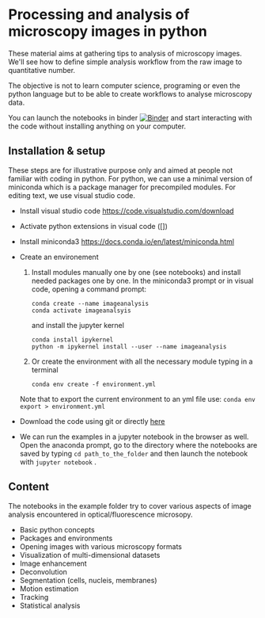 

# Processing and analysis of microscopy images in python

These material aims at gathering tips to analysis of microscopy images. We'll
see how to define simple analysis workflow from the raw image to quantitative number.

The objective is not to learn computer science, programing or even the python
language but to be able to create workflows to analyse microscopy data.

You can launch the notebooks in binder [![Binder](https://mybinder.org/badge_logo.svg)](https://mybinder.org/v2/gh/jboulanger/Analysis-of-Microscopy-Images-in-Python/HEAD) and start interacting with the code without installing anything on your computer.


## Installation & setup
These steps are for illustrative purpose only and aimed at people not familiar with coding in python. For python, we can use a minimal version of miniconda which is a package manager for precompiled modules. For editing text, we use visual studio code.

- Install visual studio code https://code.visualstudio.com/download
- Activate python extensions in visual code ([])
- Install miniconda3 https://docs.conda.io/en/latest/miniconda.html
- Create an environement
	1. Install modules manually one by one (see notebooks) and install needed packages one by one. In the miniconda3 prompt or in visual code, opening a command prompt:
        ```
        conda create --name imageanalysis
        conda activate imageanalsyis
        ```
        and install the jupyter kernel
        ```
        conda install ipykernel
        python -m ipykernel install --user --name imageanalysis
        ```
	2. Or create the environment with all the necessary module typing in a terminal
        ```
        conda env create -f environment.yml
        ```
	Note that to export the current environment to an yml file use: ```conda env export > environment.yml```

- Download the code using git or directly [here](https://github.com/jboulanger/Analysis-of-Microscopy-Images-in-Python/archive/refs/heads/main.zip)

- We can run the examples in a jupyter notebook in the browser as well. Open the anaconda prompt, go to the directory where the notebooks are saved by typing  ```cd path_to_the_folder```  and then launch the notebook with ```jupyter notebook``` .

## Content
The notebooks in the example folder try to cover various aspects of image analysis encountered in optical/fluorescence microsopy.

- Basic python concepts
- Packages and environments
- Opening images with various microscopy formats
- Visualization of multi-dimensional datasets
- Image enhancement
- Deconvolution
- Segmentation (cells, nucleis, membranes)
- Motion estimation
- Tracking
- Statistical analysis



